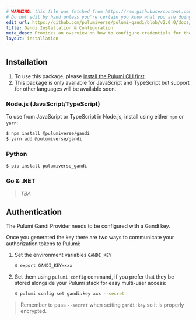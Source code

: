 ```yaml
---
# WARNING: this file was fetched from https://raw.githubusercontent.com/pulumiverse/pulumi-gandi/v2.0.0/docs/installation-configuration.md
# Do not edit by hand unless you're certain you know what you are doing!
edit_url: https://github.com/pulumiverse/pulumi-gandi/blob/v2.0.0/docs/installation-configuration.md
title: Gandi Installation & Configuration
meta_desc: Provides an overview on how to configure credentials for the Pulumi Gandi Provider.
layout: installation
---
```


## Installation

1. To use this package, please [install the Pulumi CLI first](https://www.pulumi.com/docs/get-started/install/).
1. This package is only available for JavaScript and TypeScript but support for other languages will be available soon.

### Node.js (JavaScript/TypeScript)

To use from JavaScript or TypeScript in Node.js, install using either `npm` or `yarn`:

```bash
$ npm install @pulumiverse/gandi
$ yarn add @pulumiverse/gandi
```

### Python

```bash
$ pip install pulumiverse_gandi
```
### Go & .NET

> *TBA*

## Authentication

The Pulumi Gandi Provider needs to be configured with a Gandi key.

Once you generated the key there are two ways to communicate your authorization tokens to Pulumi:

1. Set the environment variables `GANDI_KEY`

    ```bash
    $ export GANDI_KEY=xxx
    ```

2. Set them using `pulumi config` command, if you prefer that they be stored alongside your Pulumi stack for easy multi-user access:

    ```bash
    $ pulumi config set gandi:key xxx --secret
    ```

> Remember to pass `--secret` when setting `gandi:key` so it is properly encrypted.
